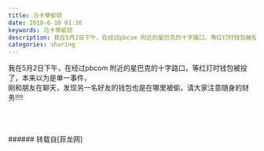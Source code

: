 ```yaml
---
title: 马卡蒂偷窃
date: 2018-6-10 01:36
keywords: 马卡蒂偷窃
description: 我在5月2日下午，在经过pbcom 附近的星巴克的十字路口，等红灯时钱包被投了，本来以为是单一事件，刚和朋友在聊天，发现另一名好友的钱包也是在哪里被偷，请大家注意随身的财务!!!!
categories: sharing
---
```

<td class="t_f" id="postmessage_1406525">

我在5月2日下午，在经过pbcom 附近的星巴克的十字路口，等红灯时钱包被投了，本来以为是单一事件，<br/>
刚和朋友在聊天，发现另一名好友的钱包也是在哪里被偷，请大家注意随身的财务!!!!<br/>
<br/>
<br/>
<br/>
</td>
###### 转载自[菲龙网]